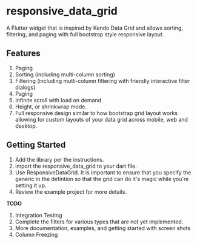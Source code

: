 # responsive_data_grid

A Flutter widget that is inspired by Kendo Data Grid and allows sorting, filtering, and paging with full bootstrap style responsive layout.

## Features

1. Paging
2. Sorting (including multi-column sorting)
3. Filtering (including mutli-column filtering with friendly interactive filter dialogs)
4. Paging
5. Infinite scroll with load on demand
6. Height, or shrinkwrap mode.
7. Full responsive design similar to how bootstrap grid layout works allowing for custom layouts of your data grid across mobile, web and desktop.

## Getting Started

1. Add the library per the instructions.
2. import the responsive_data_grid to your dart file.
3. Use ResponsiveDataGrid<RowItemType>. It is important to ensure that you specify the generic in the defintion so that the grid can do it's magic while you're setting it up.
4. Review the example project for more details.

**TODO**

1. Integration Testing
2. Complete the filters for various types that are not yet implemented.
3. More documentation, examples, and getting started with screen shots
4. Column Freezing
